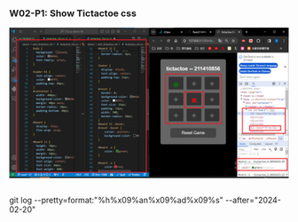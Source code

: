 ### W02-P1: Show Tictactoe css
 
![](w02-p1.png)

```

```

git log --pretty=format:"%h%x09%an%x09%ad%x09%s" --after="2024-02-20"